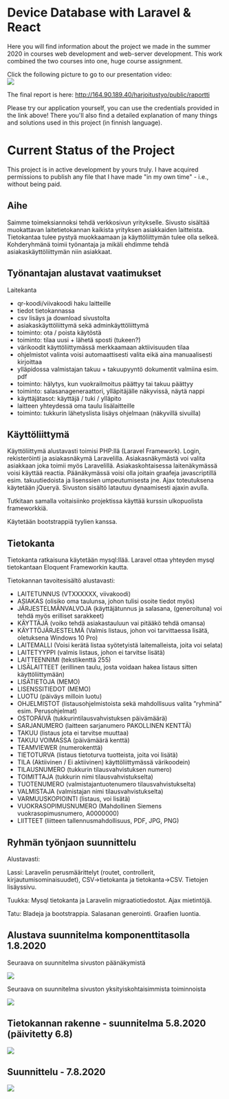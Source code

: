 # Device Database with Laravel & React
Here you will find information about the project we made in the summer 2020 in courses web development and web-server development. This work combined the two courses into one, huge course assignment.

Click the following picture to go to our presentation video:<br/>
[![](http://img.youtube.com/vi/FTuJoErPsvg/0.jpg)](http://www.youtube.com/watch?v=FTuJoErPsvg "Laitetietokanta esitelmä")

The final report is here: http://164.90.189.40/harjoitustyo/public/raportti

Please try our application yourself, you can use the credentials provided in the link above! There you'll also find a detailed explanation of many things and solutions used in this project (in finnish language).
  
# Current Status of the Project
This project is in active development by yours truly. I have acquired permissions to publish any file that I have made "in my own time" - i.e., without being paid.

## Aihe

Saimme toimeksiannoksi tehdä verkkosivun yritykselle. Sivusto sisältää muokattavan laitetietokannan kaikista yrityksen asiakkaiden laitteista. Tietokantaa tulee pystyä muokkaamaan ja käyttöliittymän tulee olla selkeä. Kohderyhmänä toimii työnantaja ja mikäli ehdimme tehdä asiakaskäyttöliittymän niin asiakkaat.

## Työnantajan alustavat vaatimukset

Laitekanta

- qr-koodi/viivakoodi haku laitteille
- tiedot tietokannassa
- csv lisäys ja download sivustolta
- asiakaskäyttöliittymä sekä adminkäyttöliittymä
- toiminto: ota / poista käytöstä
- toiminto: tilaa uusi + lähetä sposti (tukeen?)
- värikoodit käyttöliittymässä merkkaamaan aktiivisuuden tilaa
- ohjelmistot valinta voisi automaattisesti valita eikä aina manuaalisesti kirjoittaa
- ylläpidossa valmistajan takuu + takuupyyntö dokumentit valmiina esim. pdf
- toiminto: hälytys, kun vuokrailmoitus päättyy tai takuu päättyy
- toiminto: salasanageneraattori, ylläpitäjälle näkyvissä, näytä nappi
- käyttäjätasot: käyttäjä / tuki / ylläpito
- laitteen yhteydessä oma taulu lisälaitteille
- toiminto: tukkurin lähetyslista lisäys ohjelmaan (näkyvillä sivuilla)


## Käyttöliittymä

Käyttöliittymä alustavasti toimisi PHP:llä (Laravel Framework). Login, rekisteröinti ja asiakasnäkymä Laravelilla. Asiakasnäkymästä voi valita asiakkaan joka toimii myös Laravelillä. Asiakaskohtaisessa laitenäkymässä voisi käyttää reactia. Päänäkymässä voisi olla joitain graafeja javascriptillä esim. takuutiedoista ja lisenssien umpeutumisesta jne. Ajax toteutuksena käytetään jQueryä. Sivuston sisältö latautuu dynaamisesti ajaxin avulla.

Tutkitaan samalla voitaisiinko projektissa käyttää kurssin ulkopuolista frameworkkiä.

Käytetään bootstrappiä tyylien kanssa.


## Tietokanta

Tietokanta ratkaisuna käytetään mysql:llää. Laravel ottaa yhteyden mysql tietokantaan Eloquent Frameworkin kautta.

Tietokannan tavoitesisältö alustavasti:

- LAITETUNNUS (VTXXXXXX, viivakoodi)
- ASIAKAS (olisiko oma taulunsa, johon tulisi osoite tiedot myös)
- JÄRJESTELMÄNVALVOJA (käyttäjätunnus ja salasana, (generoituna) voi tehdä myös erilliset sarakkeet)
- KÄYTTÄJÄ (voiko tehdä asiakastauluun vai pitääkö tehdä omansa)
- KÄYTTÖJÄRJESTELMÄ (Valmis listaus, johon voi tarvittaessa lisätä, oletuksena Windows 10 Pro)
- LAITEMALLI (Voisi kerätä listaa syötetyistä laitemalleista, joita voi selata)
- LAITETYYPPI (valmis listaus, johon ei tarvitse lisätä)
- LAITTEENNIMI (tekstikenttä 255)
- LISÄLAITTEET (erillinen taulu, josta voidaan hakea listaus sitten käyttöliittymään)
- LISÄTIETOJA (MEMO)
- LISENSSITIEDOT (MEMO)
- LUOTU (päiväys milloin luotu)
- OHJELMISTOT (listausohjelmistoista sekä mahdollisuus valita ”ryhminä” esim. Perusohjelmat)
- OSTOPÄIVÄ (tukkurintilausvahvistuksen päivämäärä)
- SARJANUMERO (laitteen sarjanumero PAKOLLINEN KENTTÄ)
- TAKUU (listaus jota ei tarvitse muuttaa)
- TAKUU VOIMASSA (päivämäärä kenttä)
- TEAMVIEWER (numerokenttä)
- TIETOTURVA (listaus tietoturva tuotteista, joita voi lisätä)
- TILA (Aktiivinen / Ei aktiivinen) käyttöliittymässä värikoodein)
- TILAUSNUMERO (tukkurin tilausvahvistuksen numero)
- TOIMITTAJA (tukkurin nimi tilausvahvistukselta)
- TUOTENUMERO (valmistajantuotenumero tilausvahvistukselta)
- VALMISTAJA (valmistajan nimi tilausvahvistukselta)
- VARMUUSKOPIOINTI (listaus, voi lisätä)
- VUOKRASOPIMUSNUMERO (Mahdollinen Siemens vuokrasopimusnumero, A0000000)
- LIITTEET (liitteen tallennusmahdollisuus, PDF, JPG, PNG)


## Ryhmän työnjaon suunnittelu

Alustavasti:

Lassi: Laravelin perusmäärittelyt (routet, controllerit, kirjautumisominaisuudet), CSV->tietokanta ja tietokanta->CSV. Tietojen lisäyssivu.

Tuukka: Mysql tietokanta ja Laravelin migraatiotiedostot. Ajax mietintöjä.

Tatu: Bladeja ja bootstrappia. Salasanan generointi. Graafien luontia.



## Alustava suunnitelma komponenttitasolla 1.8.2020
<p style="display: block">Seuraava on suunnitelma sivuston päänäkymistä</p>
<img id="main" src="https://gitlab.labranet.jamk.fi/webkurssit/tuotetietokanta-harjoitustyo-web-kurssit/-/raw/master/laitetietokanta_p%C3%A4%C3%A4n%C3%A4kym%C3%A4.png"><img>
<p style="display: block">Seuraava on suunnitelma sivuston yksityiskohtaisimmista toiminnoista</p>
<img id="comps" src="https://gitlab.labranet.jamk.fi/webkurssit/tuotetietokanta-harjoitustyo-web-kurssit/-/raw/master/laitetietokanta_toiminnot.png"></img>


## Tietokannan rakenne - suunnitelma 5.8.2020 (päivitetty 6.8)

<img src="https://gitlab.labranet.jamk.fi/webkurssit/tuotetietokanta-harjoitustyo-web-kurssit/-/raw/master/entity_relations.png"></img>


## Suunnittelu - 7.8.2020

<img id="comps_0708" src="https://gitlab.labranet.jamk.fi/webkurssit/tuotetietokanta-harjoitustyo-web-kurssit/-/raw/master/laitetietokanta_toiminnot_2020_08_07_02.png">
